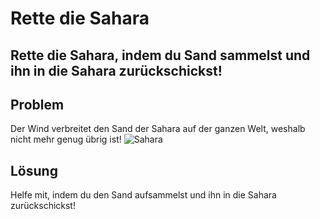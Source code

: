 # Rette die Sahara
## Rette die Sahara, indem du Sand sammelst und ihn in die Sahara zurückschickst!

## Problem
Der Wind verbreitet den Sand der Sahara auf der ganzen Welt, weshalb nicht mehr genug übrig ist!
![Sahara](https://www.omofon.com/wp-content/uploads/2017/04/sahara3.jpg)

## Lösung
Helfe mit, indem du den Sand aufsammelst und ihn in die Sahara zurückschickst!
